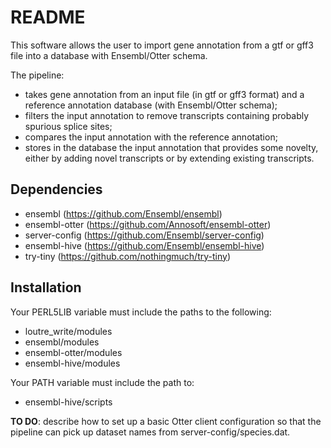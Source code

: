 # README

This software allows the user to import gene annotation from a gtf or gff3 file into a database with Ensembl/Otter schema.

The pipeline:

* takes gene annotation from an input file (in gtf or gff3 format) and a reference annotation database (with Ensembl/Otter schema);
* filters the input annotation to remove transcripts containing probably spurious splice sites;
* compares the input annotation with the reference annotation;
* stores in the database the input annotation that provides some novelty, either by adding novel transcripts or by extending existing transcripts.


## Dependencies

* ensembl (https://github.com/Ensembl/ensembl)
* ensembl-otter (https://github.com/Annosoft/ensembl-otter)
* server-config (https://github.com/Ensembl/server-config)
* ensembl-hive (https://github.com/Ensembl/ensembl-hive)
* try-tiny (https://github.com/nothingmuch/try-tiny)


## Installation

Your PERL5LIB variable must include the paths to the following:
* loutre_write/modules
* ensembl/modules
* ensembl-otter/modules
* ensembl-hive/modules

Your PATH variable must include the path to:
* ensembl-hive/scripts

**TO DO**: describe how to set up a basic Otter client configuration so that the pipeline can pick up dataset names from server-config/species.dat.
